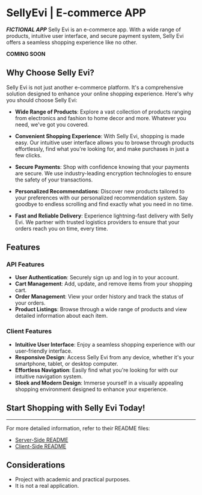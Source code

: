 # SellyEvi | E-commerce APP
***FICTIONAL APP***
Selly Evi is an e-commerce app. With a wide range of products, intuitive user interface, and secure payment system, Selly Evi offers a seamless shopping experience like no other.

**COMING SOON**

## Why Choose Selly Evi?

Selly Evi is not just another e-commerce platform. It's a comprehensive solution designed to enhance your online shopping experience. Here's why you should choose Selly Evi:

- **Wide Range of Products**: Explore a vast collection of products ranging from electronics and fashion to home decor and more. Whatever you need, we've got you covered.

- **Convenient Shopping Experience**: With Selly Evi, shopping is made easy. Our intuitive user interface allows you to browse through products effortlessly, find what you're looking for, and make purchases in just a few clicks.

- **Secure Payments**: Shop with confidence knowing that your payments are secure. We use industry-leading encryption technologies to ensure the safety of your transactions.

- **Personalized Recommendations**: Discover new products tailored to your preferences with our personalized recommendation system. Say goodbye to endless scrolling and find exactly what you need in no time.

- **Fast and Reliable Delivery**: Experience lightning-fast delivery with Selly Evi. We partner with trusted logistics providers to ensure that your orders reach you on time, every time.

## Features

### API Features

- **User Authentication**: Securely sign up and log in to your account.
- **Cart Management**: Add, update, and remove items from your shopping cart.
- **Order Management**: View your order history and track the status of your orders.
- **Product Listings**: Browse through a wide range of products and view detailed information about each item.

### Client Features

- **Intuitive User Interface**: Enjoy a seamless shopping experience with our user-friendly interface.
- **Responsive Design**: Access Selly Evi from any device, whether it's your smartphone, tablet, or desktop computer.
- **Effortless Navigation**: Easily find what you're looking for with our intuitive navigation system.
- **Sleek and Modern Design**: Immerse yourself in a visually appealing shopping environment designed to enhance your experience.


## Start Shopping with Selly Evi Today!

---

For more detailed information, refer to their README files:
- [Server-Side README](./sellyEvi_SERVER/README.md)
- [Client-Side README](./sellyEvi_CLIENT/README.md)

## Considerations
- Project with academic and practical purposes.
- It is not a real application.